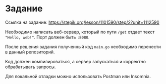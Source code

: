 # Задание

Ссылка на задание: https://stepik.org/lesson/1101590/step/2?unit=1112590

Необходимо написать веб-сервер, который по пути `/get` отдает текст `"Hello, web!"`. Порт должен быть `:8080`.

После решения задания полученный код `main.go` необходимо перенести в данный репозиторий. 

Код должен компилироваться, а сервер запускаться и корректно обрабатывать запросы.

Для локальной отладки можно использовать Postman или Insomnia.
